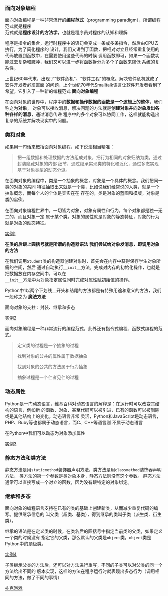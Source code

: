 
### 面向对象编程

面向对象编程是一种非常流行的**编程范式**（programming paradigm），所谓编程范式就是程序  
范式就是**程序设计的方法学**，也就是程序员对程序的认知和理解

程序是指令的集合，运行时程序中的语句会变成一条或多条指令，然后由CPU去执行，为了简化程序的
设计，我们又讲到了函数，把相对对立且经常重复使用的代码放置到函数中，在需要使用这些代码的时候
调用函数即可，如果一个函数功能过去复杂和臃肿，我们又可以进一步将函数拆分为多个子函数来降低
系统的复杂性。

上世纪60年代末，出现了"软件危机"、"软件工程"的概念。解决软件危机就成了软件开发者必须直面
的问题，上个世纪70年代Smalltalk语言让软件开发者看到了希望。它引入了一种新的编程范式
**面向对象编程**

在面向对象的世界中，程序中的**数据和操作数据的函数是一个逻辑上的整体**，我们称之为**对象**，
对象可以接收消息，解决问题的方法就是**创建对象并向对象发出各种各样的消息**，通过消息传递
程序中的多个对象可以协同工作，这样就能构造出复杂的系统并解决现实中的问题。

### 类和对象

如果用一句话来概括面向对象编程，如下说法相当精准：

> 把一组数据和处理数据的方法组成对象，把行为相同的对象归纳为类，通过封装隐藏对象的内部
> 细节，通过继承实现类的特化和泛化，通过多态实现基于对象类型的动态分派。

在面向对象的编程中，类是一个抽象的概念，对象是一个具体的概念。我们把同一类的对象的共同
特征抽取出来就是一个类，比如说我们经常说的人类，就是一个抽象概念，而每个人的个体是实实在在
存在的，类是对象的蓝图和模版，对象是类的实例。

在面向对象编程世界中，一切皆为对象，对象有属性和行为，每个对象都是独一无二的，而且对象一定
属于某个类。对象的属性就是对象的静态特征，对象的行为就是对象的动态特征。

[实例1](./pya.py)

**在类的后跟上圆括号就是所谓的构造器语法**
**我们尝试给对象发消息，即调用对象的方法**


在我们调用`Student`类的构造器创建对象时，首先会在内存中获得保存学生对象所需的空间，然后
通过自动执行`__init__`方法，完成对内存的初始化操作，也就是把数据放在内存空间中，可以在  
`__init__`方法中为对象指定属性同时完成对属性赋初始值的操作。

Python中1以两个下划线`__`开头和结尾的方法都是有特殊用途和意义的方法，我们一般称之为
**魔法方法**

面向对象的支柱：封装、继承和多态

[实例2](./pyb.py)

面向对象编程是一种非常流行的编程范式，此外还有指令式编程、函数式编程的范式。

> 定义类的过程是一个抽象的过程
>
> 找到对象的公共的属性属于数据抽象
>
> 找到对象的公共的方法属于行为抽象
>
> 抽象过程是一个仁者见仁的过程


### 动态属性

Python是一门动态语言，维基百科对动态语言的解释是：在运行时可以改变其结构的语言，例如新
的函数、对象、甚至代码可以被引进，已有的函数可以被删除或是其他结构上的变化。动态语言非常
灵活，Python和JavaScript是动态语言，PHP、Ruby等也都属于动态语言，而C、C++等语言则
不属于动态语言

在Python中我们可以动态为对象添加属性

[实例3](./pyc.py)

### 静态方法和类方法

静态方法是用`staticmethod`装饰器声明方法，类方法是用`classmethod`装饰器声明方法，
类方法的第一个参数是类对象本身，静态方法则没有这个参数。
静态方法通常可以直接写成一个对立的函数，因为没有跟特定的对象绑定。

### 继承和多态

面向对象的编程语言支持在已有的类的基础上创建新类，从而减少重复代码的编写。提供继承信息的
叫父类（超类、基类），得到继承的类叫子类（派生类、衍生类）。

继承的语法是在定义类的时候，在类名后的圆括号中指定当前类的父类，如果定义一个类的时候没有
指定它的父类，那么默认的父类是`object`类，`object`类是Python中的顶级类。

[实例4](./pyd.py)

子类继承父类的方法后，还可以对方法进行重写，不同的子类可以对父类的同一个方法给出不同的
版本实现，这样的方法在程序运行时就表现出多态行为（调用相同的方法，做了不同的事情）

[扑克游戏](./pye.py)


























